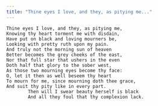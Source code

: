 ```yaml
---
title: "Thine eyes I love, and they, as pitying me..."
---
```


	Thine eyes I love, and they, as pitying me,
	Knowing thy heart torment me with disdain,
	Have put on black and loving mourners be,
	Looking with pretty ruth upon my pain.
	And truly not the morning sun of heaven
	Better becomes the grey cheeks of the east,
	Nor that full star that ushers in the even
	Doth half that glory to the sober west,
	As those two mourning eyes become thy face:
	O, let it then as well beseem thy heart
	To mourn for me, since mourning doth thee grace,
	And suit thy pity like in every part.
			Then will I swear beauty herself is black
			And all they foul that thy complexion lack.

